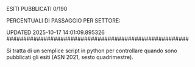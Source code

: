 ESITI PUBBLICATI 0/190 

PERCENTUALI DI PASSAGGIO PER SETTORE:

UPDATED 2025-10-17 14:01:09.895326
###################################################### 

Si tratta di un semplice script in python per controllare quando sono pubblicati gli esiti (ASN 2021, sesto quadrimestre).

